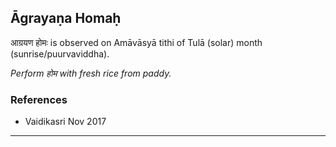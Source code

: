 ## Āgrayaṇa Homaḥ
आग्रयण होमः is observed on Amāvāsyā tithi of Tulā (solar) month (sunrise/puurvaviddha).

_Perform होम with fresh rice from paddy._
### References
* Vaidikasri Nov 2017


---
